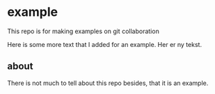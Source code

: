 # example
This repo is for making examples on git collaboration

Here is some more text that I added for an example. 
Her er ny tekst.

## about
There is not much to tell about this repo besides, that it is an example.
